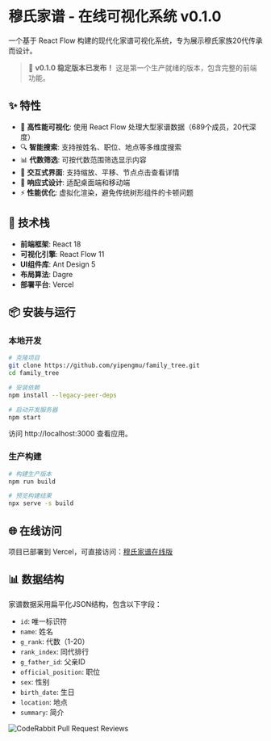 # 穆氏家谱 - 在线可视化系统 v0.1.0

一个基于 React Flow 构建的现代化家谱可视化系统，专为展示穆氏家族20代传承而设计。

> 🎉 **v0.1.0 稳定版本已发布！** 这是第一个生产就绪的版本，包含完整的前端功能。

## ✨ 特性

- 🌳 **高性能可视化**: 使用 React Flow 处理大型家谱数据（689个成员，20代深度）
- 🔍 **智能搜索**: 支持按姓名、职位、地点等多维度搜索
- 📊 **代数筛选**: 可按代数范围筛选显示内容
- 🎨 **交互式界面**: 支持缩放、平移、节点点击查看详情
- 📱 **响应式设计**: 适配桌面端和移动端
- ⚡ **性能优化**: 虚拟化渲染，避免传统树形组件的卡顿问题

## 🚀 技术栈

- **前端框架**: React 18
- **可视化引擎**: React Flow 11
- **UI组件库**: Ant Design 5
- **布局算法**: Dagre
- **部署平台**: Vercel

## 📦 安装与运行

### 本地开发

```bash
# 克隆项目
git clone https://github.com/yipengmu/family_tree.git
cd family_tree

# 安装依赖
npm install --legacy-peer-deps

# 启动开发服务器
npm start
```

访问 http://localhost:3000 查看应用。

### 生产构建

```bash
# 构建生产版本
npm run build

# 预览构建结果
npx serve -s build
```

## 🌐 在线访问

项目已部署到 Vercel，可直接访问：[穆氏家谱在线版](https://tatababa.top)

## 📊 数据结构

家谱数据采用扁平化JSON结构，包含以下字段：

- `id`: 唯一标识符
- `name`: 姓名
- `g_rank`: 代数（1-20）
- `rank_index`: 同代排行
- `g_father_id`: 父亲ID
- `official_position`: 职位
- `sex`: 性别
- `birth_date`: 生日
- `location`: 地点
- `summary`: 简介

![CodeRabbit Pull Request Reviews](https://img.shields.io/coderabbit/prs/github/yipengmu/family_tree?utm_source=oss&utm_medium=github&utm_campaign=yipengmu%2Ffamily_tree&labelColor=171717&color=FF570A&link=https%3A%2F%2Fcoderabbit.ai&label=CodeRabbit+Reviews)